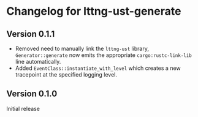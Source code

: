 # Changelog for lttng-ust-generate

## Version 0.1.1
  - Removed need to manually link the `lttng-ust` library, `Generator::generate`
  now emits the appropriate `cargo:rustc-link-lib` line automatically.
  - Added `EventClass::instantiate_with_level` which creates a new tracepoint at
  the specified logging level.

## Version 0.1.0
Initial release
